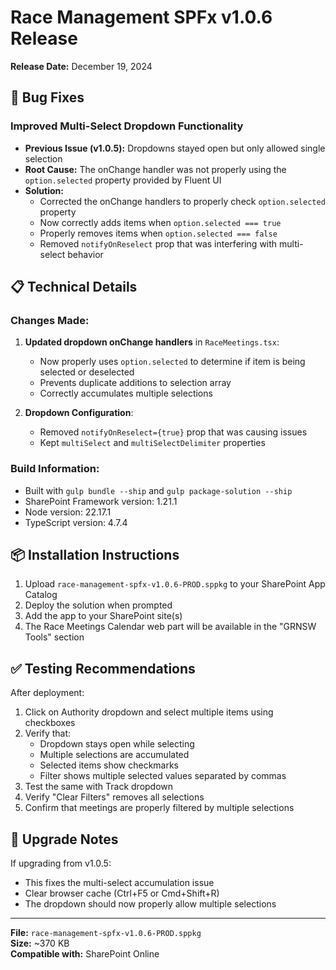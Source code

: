 # Race Management SPFx v1.0.6 Release

**Release Date:** December 19, 2024

## 🐛 Bug Fixes

### Improved Multi-Select Dropdown Functionality
- **Previous Issue (v1.0.5):** Dropdowns stayed open but only allowed single selection
- **Root Cause:** The onChange handler was not properly using the `option.selected` property provided by Fluent UI
- **Solution:** 
  - Corrected the onChange handlers to properly check `option.selected` property
  - Now correctly adds items when `option.selected === true`
  - Properly removes items when `option.selected === false`
  - Removed `notifyOnReselect` prop that was interfering with multi-select behavior

## 📋 Technical Details

### Changes Made:
1. **Updated dropdown onChange handlers** in `RaceMeetings.tsx`:
   - Now properly uses `option.selected` to determine if item is being selected or deselected
   - Prevents duplicate additions to selection array
   - Correctly accumulates multiple selections

2. **Dropdown Configuration**:
   - Removed `notifyOnReselect={true}` prop that was causing issues
   - Kept `multiSelect` and `multiSelectDelimiter` properties

### Build Information:
- Built with `gulp bundle --ship` and `gulp package-solution --ship`
- SharePoint Framework version: 1.21.1
- Node version: 22.17.1
- TypeScript version: 4.7.4

## 📦 Installation Instructions

1. Upload `race-management-spfx-v1.0.6-PROD.sppkg` to your SharePoint App Catalog
2. Deploy the solution when prompted
3. Add the app to your SharePoint site(s)
4. The Race Meetings Calendar web part will be available in the "GRNSW Tools" section

## ✅ Testing Recommendations

After deployment:
1. Click on Authority dropdown and select multiple items using checkboxes
2. Verify that:
   - Dropdown stays open while selecting
   - Multiple selections are accumulated
   - Selected items show checkmarks
   - Filter shows multiple selected values separated by commas
3. Test the same with Track dropdown
4. Verify "Clear Filters" removes all selections
5. Confirm that meetings are properly filtered by multiple selections

## 🔄 Upgrade Notes

If upgrading from v1.0.5:
- This fixes the multi-select accumulation issue
- Clear browser cache (Ctrl+F5 or Cmd+Shift+R)
- The dropdown should now properly allow multiple selections

---

**File:** `race-management-spfx-v1.0.6-PROD.sppkg`  
**Size:** ~370 KB  
**Compatible with:** SharePoint Online
